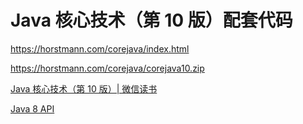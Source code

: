 # Java 核心技术（第 10 版）配套代码

<https://horstmann.com/corejava/index.html>

<https://horstmann.com/corejava/corejava10.zip>

[Java 核心技术（第 10 版）| 微信读书](https://weread.qq.com/web/reader/e56324b071a5ee49e56bbae)

[Java 8 API](https://docs.oracle.com/javase/8/docs/api/index.html)
